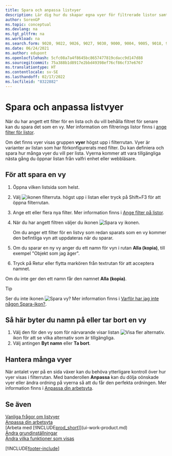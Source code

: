 ```yaml
---
title: Spara och anpassa listvyer
description: Lär dig hur du skapar egna vyer för filtrerade listor samt hur du sparar, byter namn på och hanterar dessa vyer.
author: SorenGP
ms.topic: conceptual
ms.devlang: na
ms.tgt_pltfrm: na
ms.workload: na
ms.search.form: 9020, 9022, 9026, 9027, 9030, 9000, 9004, 9005, 9018, 9006, 9007, 9010, 9016, 9017
ms.date: 06/24/2021
ms.author: edupont
ms.openlocfilehash: 5cfc08a7a4f8645bc8657477819cdacc9d147d88
ms.sourcegitcommit: 75a388b1d8917e2bbd49398ef76cf86cf37e6767
ms.translationtype: HT
ms.contentlocale: sv-SE
ms.lasthandoff: 02/17/2022
ms.locfileid: "8322882"
---
```

# <a name="save-and-personalize-list-views"></a>Spara och anpassa listvyer
När du har angett ett filter för en lista och du vill behålla filtret för senare kan du spara det som en vy. Mer information om filtrerings listor finns i [ange filter för listor](ui-enter-criteria-filters.md#setting-filters-on-lists).

Om det finns vyer visas gruppen **vyer** högst upp i filterrutan. Vyer är varianter av listan som har förkonfigurerats med filter. Du kan definiera och spara hur många vyer du vill per lista. Vyerna kommer att vara tillgängliga nästa gång du öppnar listan från valfri enhet eller webbläsare.

## <a name="to-save-a-view"></a>För att spara en vy
1. Öppna vilken listsida som helst.
2. Välj ![ikonen filterruta.](media/open-filter-pane-icon.png "Filterrutaikon") högst upp i listan eller tryck på Shift+F3 för att öppna filterrutan.
3. Ange ett eller flera nya filter. Mer information finns i [Ange filter på listor](ui-enter-criteria-filters.md#setting-filters-on-lists).
4. När du har angett filtren väljer du ikonen ![Spara vy](media/save_view_icon.png "Spara vy") ikonen.

    Om du anger ett filter för en listvy som redan sparats som en vy kommer den befintliga vyn att uppdateras när du sparar.
5. Om du sparar en ny vy anger du ett namn för vyn i rutan **Alla (kopia)**, till exempel "Objekt som jag äger".
6. Tryck på Retur eller flytta markören från textrutan för att acceptera namnet.

Om du inte ger den ett namn får den namnet **Alla (kopia)**.

> [!TIP]
> Ser du inte ikonen ![Spara vy](media/save_view_icon.png "Spara vy")? Mer information finns i [Varför har jag inte någon Spara-ikon?](/dynamics365/business-central/ui-views-faq#save).

## <a name="to-rename-or-remove-a-view"></a>Så här byter du namn på eller tar bort en vy
1. Välj den för den vy som för närvarande visar listan ![Visa fler alternativ.](media/show-more-options-icon.png "Visa fler alternativ") ikon för att se vilka alternativ som är tillgängliga.
2. Välj antingen **Byt namn** eller **Ta bort**.

## <a name="managing-many-views"></a>Hantera många vyer
När antalet vyer på en sida växer kan du behöva ytterligare kontroll över hur vyer visas i filterrutan. Med banderollen **Anpassa** kan du dölja oönskade vyer eller ändra ordning på vyerna så att du får den perfekta ordningen. Mer information finns i [Anpassa din arbetsyta](ui-personalization-user.md).

## <a name="see-also"></a>Se även
[Vanliga frågor om listvyer](ui-views-faq.yml)  
[Anpassa din arbetsyta](ui-personalization-user.md)    
[Arbeta med [!INCLUDE[prod_short](includes/prod_short.md)]](ui-work-product.md)    
[Ändra grundinställningar](ui-change-basic-settings.md)  
[Ändra vilka funktioner som visas](ui-experiences.md)  


[!INCLUDE[footer-include](includes/footer-banner.md)]